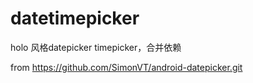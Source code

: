 # datetimepicker

holo 风格datepicker timepicker，合并依赖

from https://github.com/SimonVT/android-datepicker.git